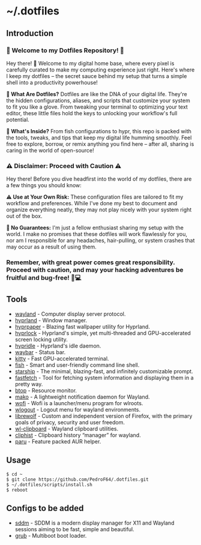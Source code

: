 # ~/.dotfiles

## Introduction

### 🚀 Welcome to my Dotfiles Repository! 🚀

Hey there! 👋 Welcome to my digital home base, where every pixel is carefully curated to make my computing experience just right. Here's where I keep my dotfiles – the secret sauce behind my setup that turns a simple shell into a productivity powerhouse!

**🔧 What Are Dotfiles?**
Dotfiles are like the DNA of your digital life. They're the hidden configurations, aliases, and scripts that customize your system to fit you like a glove. From tweaking your terminal to optimizing your text editor, these little files hold the keys to unlocking your workflow's full potential.

**📁 What's Inside?**
From fish configurations to hypr, this repo is packed with the tools, tweaks, and tips that keep my digital life humming smoothly. Feel free to explore, borrow, or remix anything you find here – after all, sharing is caring in the world of open-source!

### ⚠️ Disclaimer: Proceed with Caution ⚠️

Hey there! Before you dive headfirst into the world of my dotfiles, there are a few things you should know:

**⚠️ Use at Your Own Risk:** These configuration files are tailored to fit my workflow and preferences. While I've done my best to document and organize everything neatly, they may not play nicely with your system right out of the box.

**🛑 No Guarantees:** I'm just a fellow enthusiast sharing my setup with the world. I make no promises that these dotfiles will work flawlessly for you, nor am I responsible for any headaches, hair-pulling, or system crashes that may occur as a result of using them.

### Remember, with great power comes great responsibility. Proceed with caution, and may your hacking adventures be fruitful and bug-free! 🚀💻

## Tools

-   [wayland](https://wayland.freedesktop.org/) - Computer display server protocol.
-   [hyprland](https://hyprland.org/) - Window manager.
-   [hyprpaper](https://github.com/hyprwm/hyprpaper) - Blazing fast wallpaper utility for Hyprland.
-   [hyprlock](https://github.com/hyprwm/hyprlock/) - Hyprland's simple, yet multi-threaded and GPU-accelerated screen locking utility.
-   [hypridle](https://github.com/hyprwm/hypridle) - Hyprland's idle daemon.
-   [waybar](https://github.com/Alexays/Waybar) - Status bar.
-   [kitty](https://github.com/kovidgoyal/kitty) - Fast GPU-accelerated terminal.
-   [fish](https://fishshell.com/) - Smart and user-friendly command line shell.
-   [starship](https://starship.rs/) - The minimal, blazing-fast, and infinitely customizable prompt.
-   [fastfetch](https://github.com/fastfetch-cli/fastfetch) - Tool for fetching system information and displaying them in a pretty way.
-   [btop](https://github.com/aristocratos/btop) - Resource monitor.
-   [mako](https://github.com/emersion/mako) - A lightweight notification daemon for Wayland.
-   [wofi](https://sr.ht/~scoopta/wofi/) - Wofi is a launcher/menu program for wlroots.
-   [wlogout](https://github.com/ArtsyMacaw/wlogout) - Logout menu for wayland environments.
-   [librewolf](https://librewolf.net/) - Custom and independent version of Firefox, with the primary goals of privacy, security and user freedom.
-   [wl-clipboard](https://github.com/bugaevc/wl-clipboard) - Wayland clipboard utilities.
-   [cliphist](https://github.com/sentriz/cliphist) - Clipboard history “manager” for wayland.
-   [paru](https://github.com/Morganamilo/paru) - Feature packed AUR helper.

## Usage

```
$ cd ~
$ git clone https://github.com/PedroF64/.dotfiles.git
$ ~/.dotfiles/scripts/install.sh
$ reboot
```

## Configs to be added

-   [sddm](https://github.com/sddm/sddm) - SDDM is a modern display manager for X11 and Wayland sessions aiming to be fast, simple and beautiful.
-   [grub](https://www.gnu.org/software/grub/) - Multiboot boot loader.
